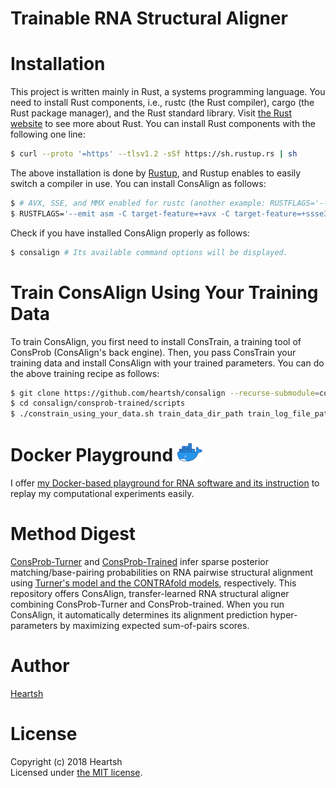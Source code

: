 # Trainable RNA Structural Aligner
# Installation
This project is written mainly in Rust, a systems programming language.
You need to install Rust components, i.e., rustc (the Rust compiler), cargo (the Rust package manager), and the Rust standard library.
Visit [the Rust website](https://www.rust-lang.org) to see more about Rust.
You can install Rust components with the following one line:
```bash
$ curl --proto '=https' --tlsv1.2 -sSf https://sh.rustup.rs | sh
```
The above installation is done by [Rustup](https://github.com/rust-lang-nursery/rustup.rs), and Rustup enables to easily switch a compiler in use.
You can install ConsAlign as follows: 
```bash
$ # AVX, SSE, and MMX enabled for rustc (another example: RUSTFLAGS='--emit asm -C target-feature=+avx2 -C target-feature=+ssse3 -C target-feature=+mmx -C target-feature=+fma')
$ RUSTFLAGS='--emit asm -C target-feature=+avx -C target-feature=+ssse3 -C target-feature=+mmx' cargo install consalign
```
Check if you have installed ConsAlign properly as follows:
```bash
$ consalign # Its available command options will be displayed.
```

# Train ConsAlign Using Your Training Data
To train ConsAlign, you first need to install ConsTrain, a training tool of ConsProb (ConsAlign's back engine).
Then, you pass ConsTrain your training data and install ConsAlign with your trained parameters.
You can do the above training recipe as follows:
```bash
$ git clone https://github.com/heartsh/consalign --recurse-submodule=consprob-trained
$ cd consalign/consprob-trained/scripts
$ ./constrain_using_your_data.sh train_data_dir_path train_log_file_path
```

# Docker Playground <img src="./assets/images_fixed/docker_logo.png" width="40">
I offer [my Docker-based playground for RNA software and its instruction](https://github.com/heartsh/rna-playground) to replay my computational experiments easily.

# Method Digest
[ConsProb-Turner](https://github.com/heartsh/consprob) and [ConsProb-Trained](https://github.com/heartsh/consprob-trained) infer sparse posterior matching/base-pairing probabilities on RNA pairwise structural alignment using [Turner's model and the CONTRAfold models](https://github.com/heartsh/rna-ss-params), respectively.
This repository offers ConsAlign, transfer-learned RNA structural aligner combining ConsProb-Turner and ConsProb-trained.
When you run ConsAlign, it automatically determines its alignment prediction hyper-parameters by maximizing expected sum-of-pairs scores.

# Author
[Heartsh](https://github.com/heartsh)

# License
Copyright (c) 2018 Heartsh  
Licensed under [the MIT license](http://opensource.org/licenses/MIT).
